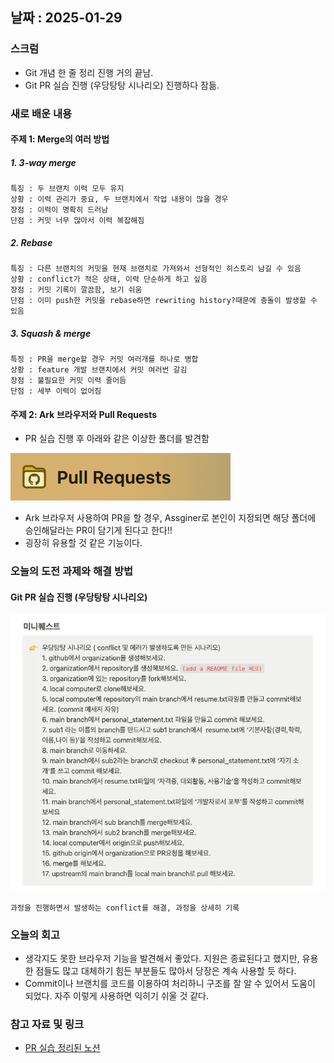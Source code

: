 ## 날짜 : 2025-01-29

### 스크럼
- Git 개념 한 줄 정리 진행 거의 끝남.
- Git PR 실습 진행 (우당탕탕 시나리오) 진행하다 잠듦.

### 새로 배운 내용
#### 주제 1: Merge의 여러 방법
##### 1. 3-way merge
    특징 : 두 브랜치 이력 모두 유지
    상황 : 이력 관리가 중요, 두 브랜치에서 작업 내용이 많을 경우
    장점 : 이력이 명확히 드러남
    단점 : 커밋 너무 많아서 이력 복잡해짐
##### 2. Rebase 
    특징 : 다른 브랜치의 커밋을 현재 브랜치로 가져와서 선형적인 히스토리 남길 수 있음
    상황 : conflict가 적은 상태, 이력 단순하게 하고 싶음
    장점 : 커밋 기록이 깔끔함, 보기 쉬움
    단점 : 이미 push한 커밋을 rebase하면 rewriting history?때문에 충돌이 발생할 수 있음
##### 3. Squash & merge
    특징 : PR을 merge할 경우 커밋 여러개를 하나로 병합
    상황 : feature 개발 브랜치에서 커밋 여러번 갈김
    장점 : 불필요한 커밋 이력 줄어듬
    단점 : 세부 이력이 없어짐

#### 주제 2: Ark 브라우저와 Pull Requests
- PR 실습 진행 후 아래와 같은 이상한 폴더를 발견함

![alt text](img/29-01.png)
- Ark 브라우저 사용하여 PR을 할 경우, Assginer로 본인이 지정되면 해당 폴더에 승인해달라는 PR이 담기게 된다고 한다!!
- 굉장히 유용할 것 같은 기능이다.

### 오늘의 도전 과제와 해결 방법
#### Git PR 실습 진행 (우당탕탕 시나리오)
![alt text](img/29-02.png)

    과정을 진행하면서 발생하는 conflict를 해결, 과정을 상세히 기록

### 오늘의 회고
- 생각지도 못한 브라우저 기능을 발견해서 좋았다. 지원은 종료된다고 했지만, 유용한 점들도 많고 대체하기 힘든 부분들도 많아서 당장은 계속 사용할 듯 하다.
- Commit이나 브랜치를 코드를 이용하여 처리하니 구조를 잘 알 수 있어서 도움이 되었다. 자주 이렇게 사용하면 익히기 쉬울 것 같다.

### 참고 자료 및 링크
- [PR 실습 정리된 노션](https://helpful-diadem-529.notion.site/Git-1894356f245c809e90d0fa491742b871?pvs=74)
